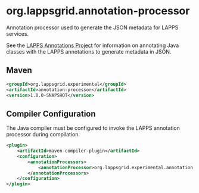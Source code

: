org.lappsgrid.annotation-processor
==================================

Annotation processor used to generate the JSON metadata for LAPPS services.

See the [LAPPS Annotations Project](https://github.com/oanc/org.lappsgrid.annotations)
for information on annotating Java classes with the LAPPS annotations to generate metadata in JSON.

## Maven

```xml
<groupId>org.lappsgrid.experimental</groupId>
<artifactId>annotation-processor</artifactId>
<version>1.0.0-SNAPSHOT</version>
```

## Compiler Configuration

The Java compiler must be configured to invoke the LAPPS annotation 
processor during compilation.

```xml
<plugin>
    <artifactId>maven-compiler-plugin</artifactId>
    <configuration>
        <annotationProcessors>
            <annotationProcessor>org.lappsgrid.experimental.annotation.processing.MetadataProcessor</annotationProcessor>
        </annotationProcessors>
    </configuration>
</plugin>
```
